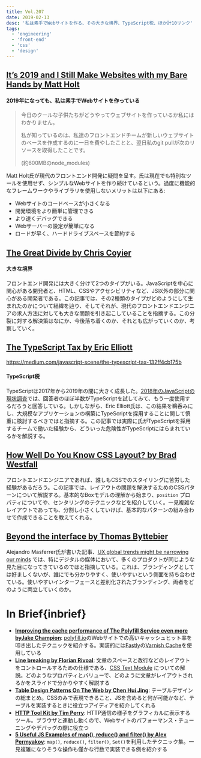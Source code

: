 ```yaml
---
title: Vol.207
date: 2019-02-13
desc: '私は素手でWebサイトを作る、その大きな境界、TypeScript税、ほか計10リンク'
tags:
  - 'engineering'
  - 'front-end'
  - 'css'
  - 'design'
---
```


## [It’s 2019 and I Still Make Websites with my Bare Hands by Matt Holt](https://medium.com/@mattholt/its-2019-and-i-still-make-websites-with-my-bare-hands-73d4eec6b7)

#### 2019年になっても、私は素手でWebサイトを作っている

> 今日のクールな子供たちがどうやってウェブサイトを作っているか私にはわかりません。
>
> 私が知っているのは、私達のフロントエンドチームが新しいウェブサイトのベースを作成するのに一日を費やしたことと、翌日私のgit pullが次のリソースを取得したことです。
>
> (約600MBのnode_modules)

Matt Holt氏が現代のフロントエンド開発に疑問を呈す。氏は現在でも特別なツールを使用せず、シンプルなWebサイトを作り続けているという。過度に機能的なフレームワークやライブラリを使用しないメリットは以下にある:

- Webサイトのコードベースが小さくなる
- 開発環境をより簡単に管理できる
- より速くデバッグできる
- Webサーバーの設定が簡単になる
- ロードが早く、ハードドライブスペースを節約する

## [The Great Divide by Chris Coyier](https://css-tricks.com/the-great-divide/)

#### 大きな境界

フロントエンド開発には大きく分けて2つのタイプがいる。JavaScriptを中心に関心がある開発者と、HTML、CSSやアクセシビリティなど、JS以外の部分に関心がある開発者である。この記事では、その2種類のタイプがどのようにして生まれたのかについて経緯を辿り、そしてそれが、現代のフロントエンドエンジニアの求人方法に対しても大きな問題を引き起こしていることを指摘する。この分裂に対する解決策はなにか、今後落ち着くのか、それとも広がっていくのか、考察していく。

## [The TypeScript Tax by Eric Elliott](https://medium.com/javascript-scene/the-typescript-tax-132ff4cb175b)
https://medium.com/javascript-scene/the-typescript-tax-132ff4cb175b

#### TypeScript税

TypeScriptは2017年から2019年の間に大きく成長した。[2018年のJavaScriptの現状調査](https://2018.stateofjs.com/javascript-flavors/overview/)では、回答者のほぼ半数がTypeScriptを試してみて、もう一度使用するだろうと回答している。しかしながら、Eric Elliott氏は、この結果を鵜呑みにし、大規模なアプリケーションの構築にTypeScriptを採用することに関して慎重に検討するべきではと指摘する。この記事では実際に氏がTypeScriptを採用するチームで働いた経験から、どういった危険性がTypeScriptにはらまれているかを解説する。

## [How Well Do You Know CSS Layout? by Brad Westfall](https://css-tricks.com/how-well-do-you-know-css-layout/)

フロントエンドエンジニアであれば、誰しもCSSでのスタイリングに苦労した経験があるだろう。この記事では、レイアウトの問題を解決するためのCSSパターンについて解説する。基本的なBoxモデルの理解から始まり、`position` プロパティについてや、センタリングのテクニックなどを紹介していく。一見複雑なレイアウトであっても、分割し小さくしていけば、基本的なパターンの組み合わせで作成できることを教えてくれる。

## [Beyond the interface by Thomas Byttebier](https://thomasbyttebier.be/blog/brands-beyond-the-interface)

Alejandro Masferrer氏が書いた記事、[UX global trends might be narrowing our minds](https://medium.com/@alemasferrer/ux-global-trends-might-be-narrowing-our-minds-10aebb99de4f) では、特にデジタルの媒体において、多くのプロダクトが同じような見た目になってきているのではと指摘している。これは、ブランディングとしては好ましくないが、誰にでも分かりやすく、使いやすいという側面を持ち合わせている。使いやすいインターフェースと差別化されたブランディング、両者をどのように両立していくのか。

# In Brief{inbrief}
- [**Improving the cache performance of The Polyfill Service even more byJake Champion**](https://jakechampion.name/improving-the-cache-performance-of-the-polyfill-service-even-more): [polyfill.io](https://polyfill.io/v3)のWebサイトでの高いキャッシュヒット率を叩き出したテクニックを紹介する。実装的には[Fastly](https://www.fastly.com/)の[Varnish Cache](https://varnish-cache.org/intro/)を使用している
- [**Line breaking by Florian Rivoal**](https://www.dotconferences.com/2018/11/florian-rivoal-line-breaking): 文章のスペースと改行などのレイアウトをコントロールするための仕様である、[CSS Text Module](https://drafts.csswg.org/css-text-3/) についての解説。どのようなプロパティとバリューで、どのように文章がレイアウトされるかをスライドで分かりやすく解説する
- [**Table Design Patterns On The Web by Chen Hui Jing**](https://www.smashingmagazine.com/2019/01/table-design-patterns-web/): テーブルデザインの総まとめ。CSSのみで表現できること、JSを含めると何が可能かなど、テーブルを実装するときに役立つアイディアを紹介してくれる
- [**HTTP Tool Kit by Tim Perry**](https://httptoolkit.tech/toolkit): HTTP通信の様子をグラフィカルに表示するツール。ブラウザと連動し動くので、Webサイトのパフォーマンス・チューニングやデバッグの際に役立つ
- [**5 Useful JS Examples of map(), reduce() and filter() by Alex Permyakov**](https://medium.com/@alex.permyakov/15-useful-javascript-examples-of-map-reduce-and-filter-74cbbb5e0a1f): `map()`, `reduce()`, `filter()`, `Set()`を利用したテクニック集。一見複雑になりそうな操作も僅かな行数で実装できる例を紹介する
